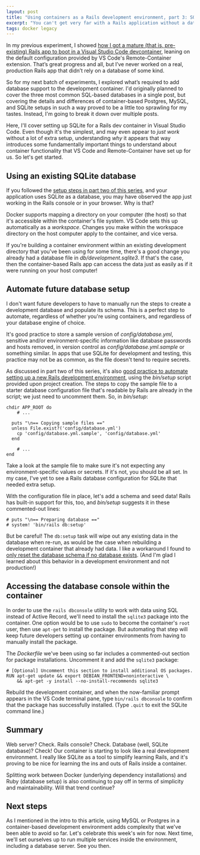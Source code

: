 ```yaml
---
layout: post
title: "Using containers as a Rails development environment, part 3: SQLite databases"
excerpt: "You can't get very far with a Rails application without a database. Let's explore our options for adding one in a container."
tags: docker legacy
---
```


In my previous experiment, I showed [how I got a mature (that is, pre-existing) Rails app to boot in a Visual Studio Code devcontainer](/2021/02/21/docker-devcontainer-series-setup.html), leaning on the default configuration provided by VS Code's Remote-Container extension. That’s great progress and all, but I’ve never worked on a real, production Rails app that didn’t rely on a database of some kind.

So for my next batch of experiments, I explored what’s required to add database support to the development container. I'd originally planned to cover the three most common SQL-based databases in a single post, but covering the details and differences of container-based Postgres, MySQL, and SQLite setups in such a way proved to be a little too sprawling for my tastes. Instead, I'm going to break it down over multiple posts.

Here, I'll cover setting up SQLite for a Rails dev container in Visual Studio Code. Even though it's the simplest, and may even appear to _just work_ without a lot of extra setup, understanding _why_ it appears that way introduces some fundamentally important things to understand about container functionality that VS Code and Remote-Container have set up for us. So let's get started.


## Using an existing SQLite database

If you followed the [setup steps in part two of this series](/2021/02/21/docker-devcontainer-series-setup.html), and your application uses SQLite as a database, you may have observed the app just working in the Rails console or in your browser. Why is that?

Docker supports mapping a directory on your computer (the host) so that it's accessible within the container's file system. VS Code sets this up automatically as a _workspace_. Changes you make within the workspace directory on the host computer apply to the container, and vice versa.

If you're building a container environment within an existing development directory that you've been using for some time, there's a good change you already had a database file in _db/development.sqlite3_. If that's the case, then the container-based Rails app can access the data just as easily as if it were running on your host computer!


## Automate future database setup

I don't want future developers to have to manually run the steps to create a development database and populate its schema. This is a perfect step to automate, regardless of whether you're using containers, and regardless of your database engine of choice.

It's good practice to store a sample version of _config/database.yml_, sensitive and/or environment-specific information like database passwords and hosts removed, in version control as  _config/database.yml.sample_ or something similar. In apps that use SQLite for development and testing, this practice may not be as common, as the file doesn't tend to require secrets.

As discussed in part two of this series, it's also [good practice to automate setting up a new Rails development environment](/2021/02/21/docker-devcontainer-series-setup.html), using the _bin/setup_ script provided upon project creation. The steps to copy the sample file to a starter database configuration file that's readable by Rails are already in the script; we just need to uncomment them. So, in _bin/setup_:

```
chdir APP_ROOT do
	# ...

  puts "\n== Copying sample files =="
  unless File.exist?('config/database.yml')
    cp 'config/database.yml.sample', 'config/database.yml'
  end

	# ...
end

```

Take a look at the sample file to make sure it's not expecting any environment-specific values or secrets. If it's not, you should be all set. In my case, I've yet to see a Rails database configuration for SQLite that needed extra setup.

With the configuration file in place, let's add a schema and seed data! Rails has built-in support for this, too, and _bin/setup_ suggests it in these commented-out lines:

```
# puts "\n== Preparing database =="
# system! 'bin/rails db:setup'
```

But be careful! The `db:setup` task will wipe out any existing data in the database when re-run, as would be the case when rebuilding a development container that already had data. I like a workaround I found to [only reset the database schema if no database exists](/2021/02/28/rails-db-setup-persist-data.html). (And I'm glad I learned about this behavior in a development environment and not production!)


## Accessing the database console within the container

In order to use the `rails dbconsole` utility to work with data using SQL instead of Active Record, we'll need to install the `sqlite3` package into the container. One option would be to use `sudo` to become the container's `root` user, then use `apt-get` to install the package. But automating that step will keep future developers setting up container environments from having to manually install the package.

The _Dockerfile_ we've been using so far includes a commented-out section for package installations. Uncomment it and add the `sqlite3` package:

```
# [Optional] Uncomment this section to install additional OS packages.
RUN apt-get update && export DEBIAN_FRONTEND=noninteractive \
    && apt-get -y install --no-install-recommends sqlite3
```

Rebuild the development container, and when the now-familiar prompt appears in the VS Code terminal pane, type `bin/rails dbconsole` to confirm that the package has successfully installed. (Type `.quit` to exit the SQLite command line.)


## Summary

Web server? Check. Rails console? Check. Database (well, SQLite database)? Check! Our container is starting to look like a real development environment. I really like SQLite as a tool to simplify learning Rails, and it's proving to be nice for learning the ins and outs of Rails inside a container.

Splitting work between Docker (underlying dependency installations) and Ruby (database setup) is also continuing to pay off in terms of simplicity and maintainability. Will that trend continue?


## Next steps

As I mentioned in the intro to this article, using MySQL or Postgres in a container-based development environment adds complexity that we've been able to avoid so far. Let's celebrate this week's win for now. Next time, we'll set ourselves up to run multiple services inside the environment, including a database server. See you then.
